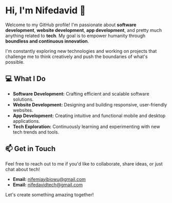 # Hi, I'm Nifedavid 👋

Welcome to my GitHub profile! I'm passionate about **software development**, **website development**, **app development**, and pretty much anything related to **tech**. My goal is to empower humanity through **boundless and continuous innovation**.

I'm constantly exploring new technologies and working on projects that challenge me to think creatively and push the boundaries of what's possible.

## 💻 What I Do
- **Software Development:** Crafting efficient and scalable software solutions.
- **Website Development:** Designing and building responsive, user-friendly websites.
- **App Development:** Creating intuitive and functional mobile and desktop applications.
- **Tech Exploration:** Continuously learning and experimenting with new tech trends and tools.

## 📫 Get in Touch
Feel free to reach out to me if you'd like to collaborate, share ideas, or just chat about tech!

- **Email:** nifemiayibiowu@gmail.com
- **Email:** nifedavidtech@gmail.com

Let's create something amazing together!